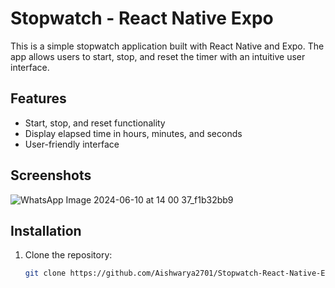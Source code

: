 # Stopwatch - React Native Expo

This is a simple stopwatch application built with React Native and Expo. The app allows users to start, stop, and reset the timer with an intuitive user interface.

## Features

- Start, stop, and reset functionality
- Display elapsed time in hours, minutes, and seconds
- User-friendly interface

## Screenshots

![WhatsApp Image 2024-06-10 at 14 00 37_f1b32bb9](https://github.com/Aishwarya2701/Stopwatch-React-Native-Expo/assets/74247717/ebd287b7-d5a2-486b-bcdc-e32a4cd25184)


## Installation

1. Clone the repository:
   ```sh
   git clone https://github.com/Aishwarya2701/Stopwatch-React-Native-Expo.git
